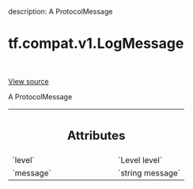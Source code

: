 description: A ProtocolMessage

<div itemscope itemtype="http://developers.google.com/ReferenceObject">
<meta itemprop="name" content="tf.compat.v1.LogMessage" />
<meta itemprop="path" content="Stable" />
</div>

# tf.compat.v1.LogMessage

<!-- Insert buttons and diff -->

<table class="tfo-notebook-buttons tfo-api nocontent" align="left">

</table>

<a target="_blank" class="external" href="/code/stable/tensorflow/core/util/event.proto">View source</a>



A ProtocolMessage

<!-- Placeholder for "Used in" -->




<!-- Tabular view -->
 <table class="responsive fixed orange">
<colgroup><col width="214px"><col></colgroup>
<tr><th colspan="2"><h2 class="add-link">Attributes</h2></th></tr>

<tr>
<td>
`level`<a id="level"></a>
</td>
<td>
`Level level`
</td>
</tr><tr>
<td>
`message`<a id="message"></a>
</td>
<td>
`string message`
</td>
</tr>
</table>



